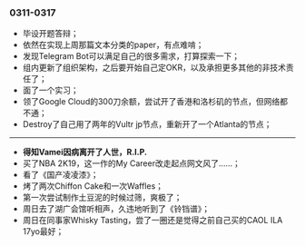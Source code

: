 ### 0311-0317
- 毕设开题答辩；
- 依然在实现上周那篇文本分类的paper，有点难啃；
- 发现Telegram Bot可以满足自己的很多需求，打算探索一下；
- 组内更新了组织架构，之后要开始自己定OKR，以及承担更多其他的非技术责任了；
- 面了一个实习；
- 领了Google Cloud的300刀余额，尝试开了香港和洛杉矶的节点，但网络都不通；
- Destroy了自己用了两年的Vultr jp节点，重新开了一个Atlanta的节点；

---
- **得知Vamei因病离开了人世，R.I.P.**
- 买了NBA 2K19，这一作的My Career改走起点网文风了……；
- 看了《国产凌凌漆》；
- 烤了两次Chiffon Cake和一次Waffles；
- 第一次尝试制作土豆泥的时候过筛，爽极了；
- 周日去了湖广会馆听相声，久违地听到了《铃铛谱》；
- 周日在同事家Whisky Tasting，尝了一圈还是觉得之前自己买的CAOL ILA 17yo最好；
